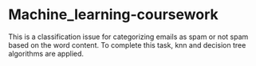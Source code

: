 # Machine_learning-coursework
This is a classification issue for categorizing emails as spam or not spam based on the word content. To complete this task, knn and decision tree algorithms are applied.
